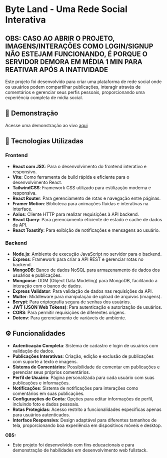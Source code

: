 # Byte Land - Uma Rede Social Interativa

## OBS: CASO AO ABRIR O PROJETO, IMAGENS/INTERAÇÕES COMO LOGIN/SIGNUP NÃO ESTEJAM FUNCIONANDO, É PORQUE O SERVIDOR DEMORA EM MÉDIA 1 MIN PARA REATIVAR APÓS A INATIVIDADE

Este projeto foi desenvolvido para criar uma plataforma de rede social onde os usuários podem compartilhar publicações, interagir através de comentários e gerenciar seus perfis pessoais, proporcionando uma experiência completa de mídia social.

## 📸 Demonstração
Acesse uma demonstração ao vivo [aqui](https://byte-land.netlify.app/)

## 🚀 Tecnologias Utilizadas
### Frontend
- **React com JSX**: Para o desenvolvimento do frontend interativo e responsivo.
- **Vite**: Como ferramenta de build rápida e eficiente para o desenvolvimento React.
- **TailwindCSS**: Framework CSS utilizado para estilização moderna e responsiva.
- **React Router**: Para gerenciamento de rotas e navegação entre páginas.
- **Framer Motion**: Biblioteca para animações fluidas e interativas na interface.
- **Axios**: Cliente HTTP para realizar requisições à API backend.
- **React Query**: Para gerenciamento eficiente de estado e cache de dados da API.
- **React Toastify**: Para exibição de notificações e mensagens ao usuário.

### Backend
- **Node.js**: Ambiente de execução JavaScript no servidor para o backend.
- **Express**: Framework para criar a API REST e gerenciar rotas no backend.
- **MongoDB**: Banco de dados NoSQL para armazenamento de dados dos usuários e publicações.
- **Mongoose**: ODM (Object Data Modeling) para MongoDB, facilitando a interação com o banco de dados.
- **Express Validator**: Para validação de dados nas requisições da API.
- **Multer**: Middleware para manipulação de upload de arquivos (imagens).
- **Bcrypt**: Para criptografia segura de senhas dos usuários.
- **JWT (JSON Web Tokens)**: Para autenticação e autorização de usuários.
- **CORS**: Para permitir requisições de diferentes origens.
- **Dotenv**: Para gerenciamento de variáveis de ambiente.

## ⚙️ Funcionalidades

- **Autenticação Completa**: Sistema de cadastro e login de usuários com validação de dados.
- **Publicações Interativas**: Criação, edição e exclusão de publicações com suporte a texto e imagens.
- **Sistema de Comentários**: Possibilidade de comentar em publicações e gerenciar seus próprios comentários.
- **Perfil de Usuário**: Página personalizada para cada usuário com suas publicações e informações.
- **Notificações**: Sistema de notificações para interações como comentários em suas publicações.
- **Configurações de Conta**: Opções para editar informações de perfil, incluindo foto e dados pessoais.
- **Rotas Protegidas**: Acesso restrito a funcionalidades específicas apenas para usuários autenticados.
- **Interface Responsiva**: Design adaptável para diferentes tamanhos de tela, proporcionando boa experiência em dispositivos móveis e desktop.

**OBS:**
- Este projeto foi desenvolvido com fins educacionais e para demonstração de habilidades em desenvolvimento web fullstack.
